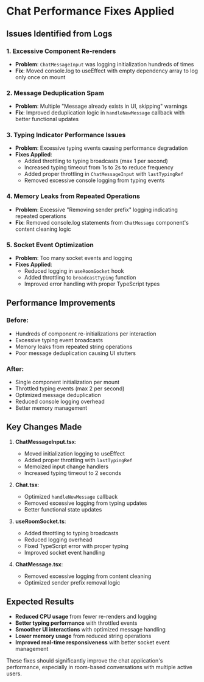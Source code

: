 # Chat Performance Fixes Applied

## Issues Identified from Logs

### 1. **Excessive Component Re-renders**
- **Problem**: `ChatMessageInput` was logging initialization hundreds of times
- **Fix**: Moved console.log to useEffect with empty dependency array to log only once on mount

### 2. **Message Deduplication Spam**
- **Problem**: Multiple "Message already exists in UI, skipping" warnings
- **Fix**: Improved deduplication logic in `handleNewMessage` callback with better functional updates

### 3. **Typing Indicator Performance Issues**
- **Problem**: Excessive typing events causing performance degradation
- **Fixes Applied**:
  - Added throttling to typing broadcasts (max 1 per second)
  - Increased typing timeout from 1s to 2s to reduce frequency
  - Added proper throttling in `ChatMessageInput` with `lastTypingRef`
  - Removed excessive console logging from typing events

### 4. **Memory Leaks from Repeated Operations**
- **Problem**: Excessive "Removing sender prefix" logging indicating repeated operations
- **Fix**: Removed console.log statements from `ChatMessage` component's content cleaning logic

### 5. **Socket Event Optimization**
- **Problem**: Too many socket events and logging
- **Fixes Applied**:
  - Reduced logging in `useRoomSocket` hook
  - Added throttling to `broadcastTyping` function
  - Improved error handling with proper TypeScript types

## Performance Improvements

### Before:
- Hundreds of component re-initializations per interaction
- Excessive typing event broadcasts
- Memory leaks from repeated string operations
- Poor message deduplication causing UI stutters

### After:
- Single component initialization per mount
- Throttled typing events (max 2 per second)
- Optimized message deduplication
- Reduced console logging overhead
- Better memory management

## Key Changes Made

1. **ChatMessageInput.tsx**:
   - Moved initialization logging to useEffect
   - Added proper throttling with `lastTypingRef`
   - Memoized input change handlers
   - Increased typing timeout to 2 seconds

2. **Chat.tsx**:
   - Optimized `handleNewMessage` callback
   - Removed excessive logging from typing updates
   - Better functional state updates

3. **useRoomSocket.ts**:
   - Added throttling to typing broadcasts
   - Reduced logging overhead
   - Fixed TypeScript error with proper typing
   - Improved socket event handling

4. **ChatMessage.tsx**:
   - Removed excessive logging from content cleaning
   - Optimized sender prefix removal logic

## Expected Results

- **Reduced CPU usage** from fewer re-renders and logging
- **Better typing performance** with throttled events
- **Smoother UI interactions** with optimized message handling
- **Lower memory usage** from reduced string operations
- **Improved real-time responsiveness** with better socket event management

These fixes should significantly improve the chat application's performance, especially in room-based conversations with multiple active users.